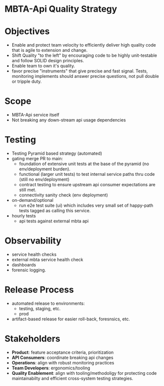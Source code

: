 # MBTA-Api Quality Strategy
# Objectives
- Enable and protect team velocity to efficiently deliver high quality code that is agile to extension and change.
- Shift Quality "to the left" by encouraging code to be highly unit-testable and follow SOLID design principles.
- Enable team to own it's quality.
- favor precise "instruments" that give precise and fast signal.  Tests, monitoring implements should answer precise questions, not pull double or tripple duty.

# Scope
- MBTA-Api service itself
- Not breaking any down-stream api usage dependencies

# Testing
- Testing Pyramid based strategy (automated)
- gating merge PR to main:
  - foundation of extensive unit tests at the base of the pyramid (no env/deployment burden).
  - functional (larger unit tests) to test internal service paths thru code (still no env/deployment)
  - contract testing to ensure upstream api consumer expectations are still met.
  - connectivity sanity check (env deployment)
- on-demand/optional
  - run e2e test suite (ui) which includes very small set of happy-path tests tagged as calling this service.
- hourly tests
  - api tests against external mbta api

# Observability
- service health checks
- external mbta service health check
- dashboards
- forensic logging.

# Release Process
- automated release to environments:
  - testing, staging, etc.
  - prod
- artifact-based release for easier roll-back, foresnsics, etc.

# Stakeholders
- **Product**: feature acceptance criteria, prioritization
- **API Consumers**: coordinate breaking api changes
- **Operations**: align with robust monitoring practices
- **Team Developers**: ergonomics/tooling
- **Quality Enablement**: align with tooling/methodoligy for protecting code maintainabilty and efficient cross-system testing strategies.